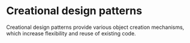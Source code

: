 # Creational design patterns

Creational design patterns provide various object creation mechanisms,
which increase flexibility and reuse of existing code.